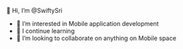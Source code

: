 👋 Hi, I’m @SwiftySri
- 👀 I’m interested in Mobile application development
- 🌱 I continue learning 
- 💞️ I’m looking to collaborate on anything on Mobile space

<!---
SwiftySri/SwiftySri is a ✨ special ✨ repository because its `README.md` (this file) appears on your GitHub profile.
You can click the Preview link to take a look at your changes.
--->
